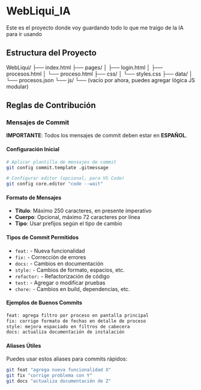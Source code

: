 # WebLiqui_IA

Este es el proyecto donde voy guardando todo lo que me traigo de la IA para ir usando

## Estructura del Proyecto

WebLiqui/
├── index.html
├── pages/
│ ├── login.html
│ ├── procesos.html
│ └── proceso.html
├── css/
│ └── styles.css
├── data/
│ └── procesos.json
└── js/
└── (vacío por ahora, puedes agregar lógica JS modular)

## Reglas de Contribución

### Mensajes de Commit

**IMPORTANTE**: Todos los mensajes de commit deben estar en **ESPAÑOL**.

#### Configuración Inicial

```bash
# Aplicar plantilla de mensajes de commit
git config commit.template .gitmessage

# Configurar editor (opcional, para VS Code)
git config core.editor "code --wait"
```

#### Formato de Mensajes

-   **Título**: Máximo 250 caracteres, en presente imperativo
-   **Cuerpo**: Opcional, máximo 72 caracteres por línea
-   **Tipo**: Usar prefijos según el tipo de cambio

#### Tipos de Commit Permitidos

-   `feat:` - Nueva funcionalidad
-   `fix:` - Corrección de errores
-   `docs:` - Cambios en documentación
-   `style:` - Cambios de formato, espacios, etc.
-   `refactor:` - Refactorización de código
-   `test:` - Agregar o modificar pruebas
-   `chore:` - Cambios en build, dependencias, etc.

#### Ejemplos de Buenos Commits

```bash
feat: agrega filtro por proceso en pantalla principal
fix: corrige formato de fechas en detalle de proceso
style: mejora espaciado en filtros de cabecera
docs: actualiza documentación de instalación
```

#### Aliases Útiles

Puedes usar estos aliases para commits rápidos:

```bash
git feat "agrega nueva funcionalidad X"
git fix "corrige problema con Y"
git docs "actualiza documentación de Z"
```
